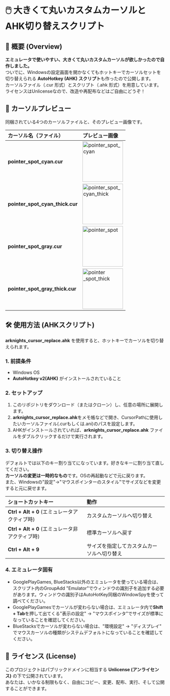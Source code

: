 # **🖱️ 大きくて丸いカスタムカーソルとAHK切り替えスクリプト**

## **📝 概要 (Overview)**

**エミュレータで使いやすい、大きくて丸いカスタムカーソルが欲しかったので自作しました。**  
ついでに、Windowsの設定画面を開かなくてもホットキーでカーソルセットを切り替えられる **AutoHotkey (AHK) スクリプト**も作ったので公開します。  
カーソルファイル（.cur 形式）とスクリプト（.ahk 形式）を用意しています。  
ライセンスはUnlicenseなので、改造や再配布などはご自由にどうぞ！

## **📸 カーソルプレビュー**

同梱されている4つのカーソルファイルと、そのプレビュー画像です。

| カーソル名（ファイル） | プレビュー画像 |
| :---- | :---- |
| **pointer\_spot\_cyan.cur** |  <img width="128" height="128" alt="pointer_spot_cyan" src="https://github.com/user-attachments/assets/ab54738d-a906-4dbb-9f39-805586738254" /> |
| **pointer\_spot\_cyan\_thick.cur** | <img width="128" height="128" alt="pointer_spot_cyan_thick" src="https://github.com/user-attachments/assets/535796d7-42c6-4e31-84d5-409fda1554c2" /> |
| **pointer\_spot\_gray.cur** |  <img width="128" height="128" alt="pointer_spot" src="https://github.com/user-attachments/assets/f3c18bbd-6b7b-48d0-9a81-aeb0815d9b4f" /> |
| **pointer\_spot\_gray\_thick.cur** | <img width="128" height="128" alt="pointer _spot_thick" src="https://github.com/user-attachments/assets/dec09f90-5840-41af-be02-619f7bd4cc81" /> |

## **🛠️ 使用方法 (AHKスクリプト)**

**arknights_cursor_replace.ahk** を使用すると、ホットキーでカーソルを切り替えられます。

### **1\. 前提条件**

* Windows OS  
* **AutoHotkey v2(AHK)** がインストールされていること

### **2\. セットアップ**

1. このリポジトリをダウンロード（またはクローン）し、任意の場所に展開します。
2. **arknights_cursor_replace.ahk**をメモ帳などで開き、CursorPathに使用したいカーソルファイル(.curもしくは.ani)のパスを設定します。
3. AHKがインストールされていれば、**arknights_cursor_replace.ahk** ファイルをダブルクリックするだけで実行されます。

### **3\. 切り替え操作**

デフォルトでは以下のキー割り当てになっています。好きなキーに割り当て直してください。\
**カーソルの変更は一時的なもの**です。OSの再起動などで元に戻ります。\
また、Windowsの"設定"->"マウスポインターのスタイル"でサイズなどを変更すると元に戻せます。

| ショートカットキー | 動作 |
| :---- | :---- |
| **Ctrl \+ Alt \+ 0** (エミュレータアクティブ時) | カスタムカーソルへ切り替え |
| **Ctrl \+ Alt \+ 0** (エミュレータ非アクティブ時) | 標準カーソルへ戻す |
| **Ctrl \+ Alt \+ 9** | サイズを指定してカスタムカーソルへ切り替え |

### **4\. エミュレータ固有**

- GooglePlayGames, BlueStacks以外のエミュレータを使っている場合は、スクリプト内のGroupAdd "Emulator"でウィンドウの識別子を追加する必要があります。ウィンドウの識別子はAutoHotKey同梱のWindowSpyを使って調べてください。
- GooglePlayGamesでカーソルが変わらない場合は、エミュレータ内で**Shift \+ Tab**を押して出てくる"表示の設定" -> "マウスポインタ"でサイズが標準になっていることを確認してください。
- BlueStacksでカーソルが変わらない場合は、"環境設定" -> "ディスプレイ" でマウスカーソルの種類がシステムデフォルトになっていることを確認してください。


## **📜 ライセンス (License)**

このプロジェクトはパブリックドメインに相当する **Unlicense (アンライセンス)** の下で公開されています。  
あなたは、いかなる制限もなく、自由にコピー、変更、配布、実行、そして公開することができます。

